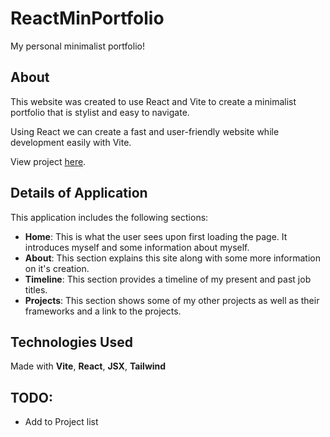 # ReactMinPortfolio
My personal minimalist portfolio!

## About
This website was created to use React and Vite to create a minimalist portfolio that is stylist and easy to navigate.

Using React we can create a fast and user-friendly website while development easily with Vite.

View project [here](https://brianantunes.netlify.app/). <br>

## Details of Application
This application includes the following sections:
- **Home**: This is what the user sees upon first loading the page. It introduces myself and some information about myself.
- **About**: This section explains this site along with some more information on it's creation.
- **Timeline**: This section provides a timeline of my present and past job titles.
- **Projects**: This section shows some of my other projects as well as their frameworks and a link to the projects.

## Technologies Used
Made with **Vite**, **React**, **JSX**, **Tailwind**

## TODO:
- Add to Project list